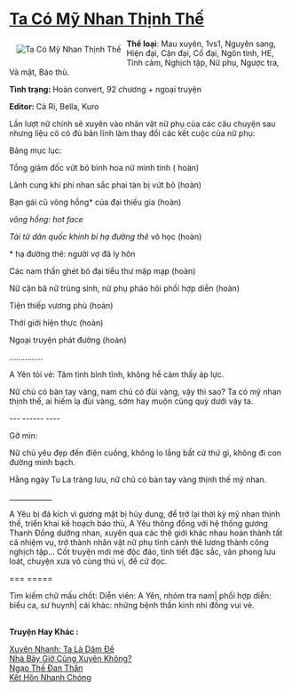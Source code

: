 <a href="https://utruyen.com/truyen/ta-co-my-nhan-thinh-the/17277/" title="Ta Có Mỹ Nhan Thịnh Thế"><h1>Ta Có Mỹ Nhan Thịnh Thế</h1></a><div style="display:table"><img align="right" style="float: left; padding: 10px;" src="https://utruyen.com/images/story/200x260/ta-co-my-nhan-thinh-the.jpg" alt="Ta Có Mỹ Nhan Thịnh Thế"><b>Thể loại</b>: Mau xuyên, 1vs1, Nguyên sang, Hiện đại, Cận đại, Cổ đại, Ngôn tình, HE, Tình cảm, Nghịch tập, Nữ phụ, Ngược tra, Vả mặt, Báo thù.<p></p><b>Tình trạng: </b>Hoàn convert, 92 chương + ngoại truyện<p></p><b>Editor: </b>Cà Ri, Bella, Kuro <p></p>Lần lượt nữ chính sẽ xuyên vào nhân vật nữ phụ của các câu chuyện sau nhưng liệu cô có đủ bản lĩnh làm thay đổi các kết cuộc của nữ phụ:<p></p>Bảng mục lục:<p></p>Tổng giám đốc vứt bỏ bình hoa nữ minh tinh ( hoàn)<p></p>Lãnh cung khí phi nhan sắc phai tàn bị vứt bỏ (hoàn)<p></p>Bạn gái cũ võng hồng* của đại thiếu gia (hoàn)<p></p>*võng hồng: hot face<p></p>Tài tử dân quốc khinh bỉ hạ đường thê* vô học (hoàn)<p></p>* hạ đường thê: người vợ đã ly hôn<p></p>Các nam thần ghét bỏ đại tiểu thư mập mạp (hoàn)<p></p>Nữ cặn bã nữ trùng sinh, nữ phụ pháo hôi phối hợp diễn (hoàn)<p></p>Tiện thiếp vương phủ (hoàn)<p></p>Thới giới hiện thực (hoàn)<p></p>Ngoại truyện phát đường (hoàn)<p></p>……………<p></p>A Yên tỏi vẻ: Tâm tình bình tĩnh, không hề cảm thấy áp lực.<p></p>Nữ chủ có bàn tay vàng, nam chủ có đùi vàng, vậy thì sao? Ta có mỹ nhan thịnh thế, ai hiếm lạ đùi vàng, sớm hay muộn cũng quỳ dưới váy ta.<p></p>--- ------ ----<p></p>Gỡ mìn:<p></p>Nữ chủ yêu đẹp đến điên cuồng, không lo lắng bất cứ thứ gì, không đi con đường minh bạch.<p></p>Hằng ngày Tu La tràng lưu, nữ chủ có bàn tay vàng thịnh thế mỹ nhan.<p></p>____________<p></p>A Yêu bị đả kích vì gương mặt bị hủy dung, để trở lại thời kỳ mỹ nhan thịnh thế, triển khai kế hoạch báo thù, A Yêu thông đồng với hệ thống gương Thanh Đồng dưỡng nhan, xuyên qua các thế giới khác nhau hoàn thành tất cả nhiệm vụ, trở thành nhân vật nữ phụ tình cảnh thê lương thành công nghịch tập... Cốt truyện mới mẻ độc đáo, tình tiết đặc sắc, văn phong lưu loát, chuyện xưa vô cùng thú vị, đề cử đọc.<p></p>=== =====<p></p>Tìm kiếm chữ mấu chốt: Diễn viên: A Yên, nhóm tra nam| phối hợp diễn: biểu ca, sư huynh| cái khác: những bệnh thần kinh nhi đồng vui vẻ.</div><p><br><b>Truyện Hay Khác :</b></p><a href="https://utruyen.com/truyen/xuyen-nhanh-ta-la-dam-de/17698/" alt="Xuyên Nhanh: Ta Là Dâm Đế">Xuyên Nhanh: Ta Là Dâm Đế</a><br/><a href="https://www.flickr.com/photos/184340401@N07/48818524428/" alt="Nhà Bây Giờ Cũng Xuyên Không?">Nhà Bây Giờ Cũng Xuyên Không?</a><br/><a href="https://github.com/quanluxury/ngontinhhot/tree/master/truyenhay/21750/" alt="Ngạo Thế Đan Thần">Ngạo Thế Đan Thần</a><br/><a href="https://github.com/quanluxury/ngontinhhot/tree/master/truyenhay/18953/" alt="Kết Hôn Nhanh Chóng">Kết Hôn Nhanh Chóng</a><br/>